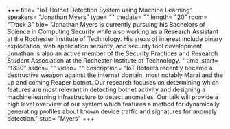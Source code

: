 +++
title= "IoT Botnet Detection System using Machine Learning"
speakers= "Jonathan Myers"
type= ""
thedate= ""
length= "20"
room= "Track 3"
bio= "Jonathan Myers is currently pursuing his Bachelors of Science in Computing Security while also working as a Research Assistant at the Rochester Institute of Technology.  His areas of interest include binary exploitation, web application security, and security tool development.  Jonathan is also an active member of the Security Practices and Research Student Association at the Rochester Institute of Technology.   "
time_start= "1330"
slides= ""
video= ""
description= "IoT Botnets recently became a destructive weapon against the internet domain, most notably Marai and the up and coming Reaper botnet.  Our research focuses on determining which features are most relevant in detecting botnet activity and designing a machine learning infrastructure to detect anomalies.  Our talk will provide a high level overview of our system which features a method for dynamically generating profiles about known device traffic and signatures for anomaly detection."
stub= "Myers"
+++